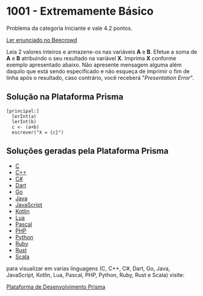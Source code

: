 # 1001 - Extremamente Básico

Problema da categoria Iniciante e vale 4.2 pontos.

[Ler enunciado no Beecrowd](https://www.beecrowd.com.br/judge/en/problems/view/1001)


Leia 2 valores inteiros e armazene-os nas variáveis **A** e **B**. Efetue a soma de **A** e **B** atribuindo o seu resultado na variável **X**. Imprima **X** conforme exemplo apresentado abaixo. Não apresente mensagem alguma além daquilo que está sendo especificado e não esqueça de imprimir o fim de linha após o resultado, caso contrário, você receberá "*Presentation Error*".

## Solução na Plataforma Prisma
``` 
[principal:]
  lerInt(a)
  lerInt(b)
  c <- (a+b)
  escrever("X = {c}")
```

## Soluções geradas pela Plataforma Prisma

- [C](https://www.prisma.dev.br/tela-demo-transpilado.html?idDemo=1001&idTarget=1)
- [C++](https://www.prisma.dev.br/tela-demo-transpilado.html?idDemo=1001&idTarget=2)
- [C#](https://www.prisma.dev.br/tela-demo-transpilado.html?idDemo=1001&idTarget=3)
- [Dart](https://www.prisma.dev.br/tela-demo-transpilado.html?idDemo=1001&idTarget=4)
- [Go](https://www.prisma.dev.br/tela-demo-transpilado.html?idDemo=1001&idTarget=5)
- [Java](https://www.prisma.dev.br/tela-demo-transpilado.html?idDemo=1001&idTarget=6)
- [JavaScript](https://www.prisma.dev.br/tela-demo-transpilado.html?idDemo=1001&idTarget=7)
- [Kotlin](https://www.prisma.dev.br/tela-demo-transpilado.html?idDemo=1001&idTarget=8)
- [Lua](https://www.prisma.dev.br/tela-demo-transpilado.html?idDemo=1001&idTarget=9)
- [Pascal](https://www.prisma.dev.br/tela-demo-transpilado.html?idDemo=1001&idTarget=10)
- [PHP](https://www.prisma.dev.br/tela-demo-transpilado.html?idDemo=1001&idTarget=11)
- [Python](https://www.prisma.dev.br/tela-demo-transpilado.html?idDemo=1001&idTarget=12)
- [Ruby](https://www.prisma.dev.br/tela-demo-transpilado.html?idDemo=1001&idTarget=13)
- [Rust](https://www.prisma.dev.br/tela-demo-transpilado.html?idDemo=1001&idTarget=14)
- [Scala](https://www.prisma.dev.br/tela-demo-transpilado.html?idDemo=1001&idTarget=15)

para visualizar em varias linguagens (C, C++, C#, Dart, Go, Java, JavaScript, Kotlin, Lua, Pascal, PHP, Python, Ruby, Rust e Scala) visite:

[Plataforma de Desenvolvimento Prisma](https://www.prisma.dev.br/tela-demo.html?idDemo=1001)
